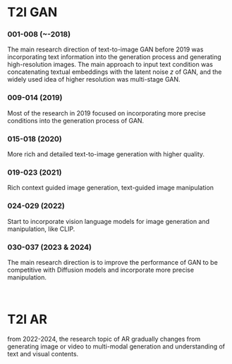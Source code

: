 # T2I GAN

### 001-008 (~-2018)
The main research direction of text-to-image GAN before 2019 was incorporating text information into the generation process and generating high-resolution images. The main approach to input text condition was concatenating textual embeddings with the latent noise $z$ of GAN, and the widely used idea of higher resolution was multi-stage GAN.

### 009-014 (2019)
Most of the research in 2019 focused on incorporating more precise conditions into the generation process of GAN.  

### 015-018 (2020)
More rich and detailed text-to-image generation with higher quality.

### 019-023 (2021)
Rich context guided image generation, text-guided image manipulation

### 024-029 (2022)
Start to incorporate vision language models for image generation and manipulation, like CLIP. 

### 030-037 (2023 & 2024)
The main research direction is to improve the performance of GAN to be competitive with Diffusion models and incorporate more precise manipulation.  

</br>


# T2I AR

from 2022-2024, the research topic of AR gradually changes from generating image or video to multi-modal generation and understanding of text and visual contents.  


